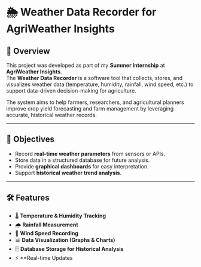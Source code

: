 # 🌦 Weather Data Recorder for AgriWeather Insights

## 📌 Overview
This project was developed as part of my **Summer Internship** at **AgriWeather Insights**.  
The **Weather Data Recorder** is a software tool that collects, stores, and visualizes weather data (temperature, humidity, rainfall, wind speed, etc.) to support data-driven decision-making for agriculture.  

The system aims to help farmers, researchers, and agricultural planners improve crop yield forecasting and farm management by leveraging accurate, historical weather records.

---

## 🎯 Objectives
- Record **real-time weather parameters** from sensors or APIs.
- Store data in a structured database for future analysis.
- Provide **graphical dashboards** for easy interpretation.
- Support **historical weather trend analysis**.

---

## 🛠 Features
- 🌡 **Temperature & Humidity Tracking**
- 🌧 **Rainfall Measurement**
- 💨 **Wind Speed Recording**
- 📊 **Data Visualization (Graphs & Charts)**
- 🗄 **Database Storage for Historical Analysis**
- ⚡ **Real-time Updates
